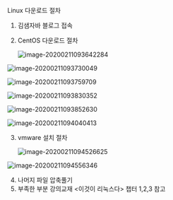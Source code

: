 Linux 다운로드 절차

1. 김샘자바 블로그 접속

2. CentOS 다운로드 절차

   ![image-20200211093642284](images/image-20200211093642284.png)

![image-20200211093730049](images/image-20200211093730049.png)

![image-20200211093759709](images/image-20200211093759709.png)

![image-20200211093830352](images/image-20200211093830352.png)

![image-20200211093852630](images/image-20200211093852630.png)

![image-20200211094040413](images/image-20200211094040413.png)

3. vmware 설치 절차

   ![image-20200211094526625](images/image-20200211094526625.png)

![image-20200211094556346](images/image-20200211094556346.png)

4. 나머지 파일 압축풀기
5. 부족한 부분 강의교재 <이것이 리눅스다> 챕터 1,2,3 참고